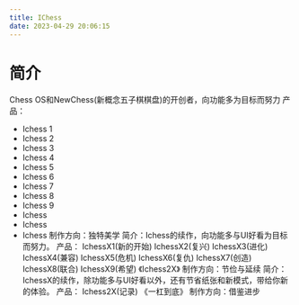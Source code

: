 ```yaml
---
title: IChess
date: 2023-04-29 20:06:15
---
```

# 简介
Chess OS和NewChess(新概念五子棋棋盘)的开创者，向功能多为目标而努力 
产品：
- Ichess 1
- Ichess 2
- Ichess 3
- Ichess 4
- Ichess 5
- Ichess 6
- Ichess 7
- Ichess 8
- Ichess 9
- Ichess 
- Ichess
- Ichess
制作方向：独特美学 简介：Ichess的续作，向功能多与UI好看为目标而努力。 产品： IchessX1(新的开始) IchessX2(复兴) IchessX3(进化) IchessX4(兼容) IchessX5(危机) IchessX6(复仇) IchessX7(创造) IchessX8(联合) IchessX9(希望) 《Ichess2X》 制作方向：节俭与延续 简介：IchessX的续作，除功能多与UI好看以外，还有节省纸张和新模式，带给你新的体验。 产品： Ichess2X(记录) 《一杠到底》 制作方向：借鉴进步 
